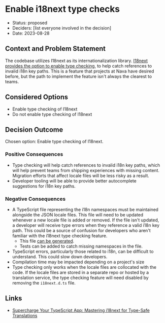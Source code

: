 # Enable i18next type checks

- Status: proposed
- Deciders: [list everyone involved in the decision] <!-- optional -->
- Date: 2023-08-28

## Context and Problem Statement

The codebase utilizes I18next as its internationalization library. [I18next provides the option to enable type checking](https://www.i18next.com/overview/typescript), to help catch references to invalid i18n key paths. This is a feature that projects at Nava have desired before, but the path to implement the feature isn't always the clearest to teams.

## Considered Options

- Enable type checking of I18next
- Do not enable type checking of I18next

## Decision Outcome

Chosen option: Enable type checking of I18next.

### Positive Consequences

- Type checking will help catch references to invalid i18n key paths, which will help prevent teams from shipping experiences with missing content. Migration efforts that affect locale files will be less risky as a result.
- Developer tooling will be able to provide better autocomplete suggestions for i18n key paths.

### Negative Consequences

- A TypeScript file representing the i18n namespaces must be maintained alongside the JSON locale files. This file will need to be updated whenever a new locale file is added or removed. If the file isn't updated, a developer will receive type errors when they reference a valid i18n key path. This could be a source of confusion for developers who aren't familiar with the i18next type checking feature.
  - This file [can be generated](https://github.com/i18next/i18next-resources-for-ts).
  - Tests can be added to catch missing namespaces in the file.
- TypeScript errors, particularly those related to i18n, can be difficult to understand. This could slow down developers.
- Compilation time may be impacted depending on a project's size
- Type checking only works when the locale files are collocated with the code. If the locale files are stored in a separate repo or hosted by a translation service, the type checking feature will need disabled by removing the `i18next.d.ts` file.

## Links

- [Supercharge Your TypeScript App: Mastering i18next for Type-Safe Translations](https://dev.to/adrai/supercharge-your-typescript-app-mastering-i18next-for-type-safe-translations-2idp)
